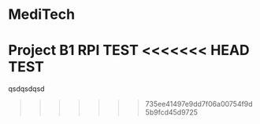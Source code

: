 # MediTech
 Project B1 RPI
 TEST
<<<<<<< HEAD
TEST
=======
 
 qsdqsdqsd
>>>>>>> 735ee41497e9dd7f06a00754f9d5b9fcd45d9725
